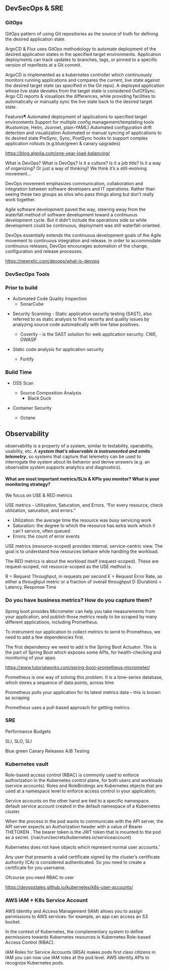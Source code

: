 ## DevSecOps & SRE


### GitOps

GitOps pattern of using Git repositories as the source of truth for defining the desired application state.

ArgoCD & Flux uses GitOps methodology to automate deployment of the desired application states in the specified target environments. Application deployments can track updates to branches, tags, or pinned to a specific version of manifests at a Git commit.

ArgoCD is implemented as a kubernetes controller which continuously monitors running applications and compares the current, live state against the desired target state (as specified in the Git repo). A deployed application whose live state deviates from the target state is considered OutOfSync. Argo CD reports & visualizes the differences, while providing facilities to automatically or manually sync the live state back to the desired target state. 

Features¶
Automated deployment of applications to specified target environments
Support for multiple config management/templating tools (Kustomize, Helm, Jsonnet, plain-YAML)
Automated configuration drift detection and visualization
Automated or manual syncing of applications to its desired state
PreSync, Sync, PostSync hooks to support complex application rollouts (e.g.blue/green & canary upgrades)


https://blog.algolia.com/one-year-load-balancing/


What is DevOps?
What is DevOps?
Is it a culture? Is it a job title? Is it a way of organizing? Or just a way of thinking? We think it’s a still-evolving movement...

DevOps movement emphasizes communication, collaboration and integration between software developers and IT operations. Rather than seeing these two groups as silos who pass things along but don’t really work together.

Agile software development paved the way, steering away from the waterfall method of software development toward a continuous development cycle. But it didn’t include the operations side so while development could be continuous, deployment was still waterfall-oriented.

DevOps essentially extends the continuous development goals of the Agile movement to continuous integration and release. In order to accommodate continuous releases, DevOps encourages automation of the change, configuration and release processes.

https://newrelic.com/devops/what-is-devops 


### DevSecOps Tools

### Prior to build
* Automated Code Quality Inspection
	- SonarCube
 
- Security Scanning -  Static application security testing (SAST), also referred to as static analysis to find security and quality issues by analyzing source code automatically with low false positives. 
	- Coverity - is the SAST solution for web application security. CWE, OWASP

- Static code analysis for application security
	- Fortify

### Build Time

- OSS Scan
	- Source Composition Analysis
		* Black Duck

- Container Security
	- Octane



## Observability

observability is a property of a system, similar to testability, operability, usability, etc. A **_system that’s observable is instrumented and emits telemetry_**, so systems that capture that telemetry can be used to interrogate the system about its behavior and derive answers (e.g. an observable system supports analytics and diagnostics).


#### What are most important metrics/SLIs & KPIs you monitor? What is your monitoring strategy?

We focus on USE & RED metrics

USE metrics - Utilization, Saturation, and Errors. “For every resource, check utilization, saturation, and errors.”
- Utilization: the average time the resource was busy servicing work
- Saturation: the degree to which the resource has extra work which it can't service, often queued
- Errors: the count of error events

USE metrics (resource-scoped) provides internal, service-centric view. The goal is to understand how resources behave while handling the workload. 

The RED metrics is about the workload itself (request-scoped). These are request-scoped, not resource-scoped as the USE method is. 

R = Request Throughput, in requests per second
E = Request Error Rate, as either a throughput metric or a fraction of overall throughput
D (Duration) = Latency, Response Time

### Do you have business metrics? How do you capture them?

Spring boot provides Micrometer can help you take measurements from your application, and publish those metrics ready to be scraped by many different applications, including Prometheus.

To instrument our application to collect metrics to send to Prometheus, we need to add a few dependencies first.

The first dependency we need to add is the Spring Boot Actuator. This is the part of Spring Boot which exposes some APIs, for health-checking and monitoring of your apps.

https://www.tutorialworks.com/spring-boot-prometheus-micrometer/



Prometheus is one way of solving this problem. It is a time-series database, which stores a sequence of data points, across time

Prometheus polls your application for its latest metrics data – this is known as scraping

Prometheus uses a pull-based approach for getting metrics.


### SRE

Performance Budgets

SLI, SLO, SLI





Blue green
Canary Releases
A/B Testing


### Kubernetes vault

Role-based access control (RBAC) is commonly used to enforce authorization in the Kubernetes control plane, for both users and workloads (service accounts). Roles and RoleBindings are Kubernetes objects that are used at a namespace level to enforce access control in your application;

Service accounts on the other hand are tied to a specific namespace.
default service account created in the default namespace of a Kubernetes cluster.

When the process in the pod wants to communicate with the API server, the API server expects an Authorization header with a value of Bearer THETOKEN . The bearer token is the JWT token that is mounted to the pod as a secret. (/var/run/secrets/kubernetes.io/serviceaccount)


Kubernetes does not have objects which represent normal user accounts.’

Any user that presents a valid certificate signed by the cluster’s certificate authority (CA) is considered authenticated. So you need to create a certificate for you username.

Ofcourse you need RBAC to user

https://devopstales.github.io/kubernetes/k8s-user-accounts/


### AWS IAM + K8s Service Account

AWS Identity and Access Management (IAM) allows you to assign permissions to AWS services: for example, an app can access an S3 bucket. 

In the context of Kubernetes, the complementary system to define permissions towards Kubernetes resources is Kubernetes Role-based Access Control (RBAC).

IAM Roles for Service Accounts (IRSA) makes pods first class citizens in IAM
you can now use IAM roles at the pod level.
AWS identity APIs to recognize Kubernetes pods.
